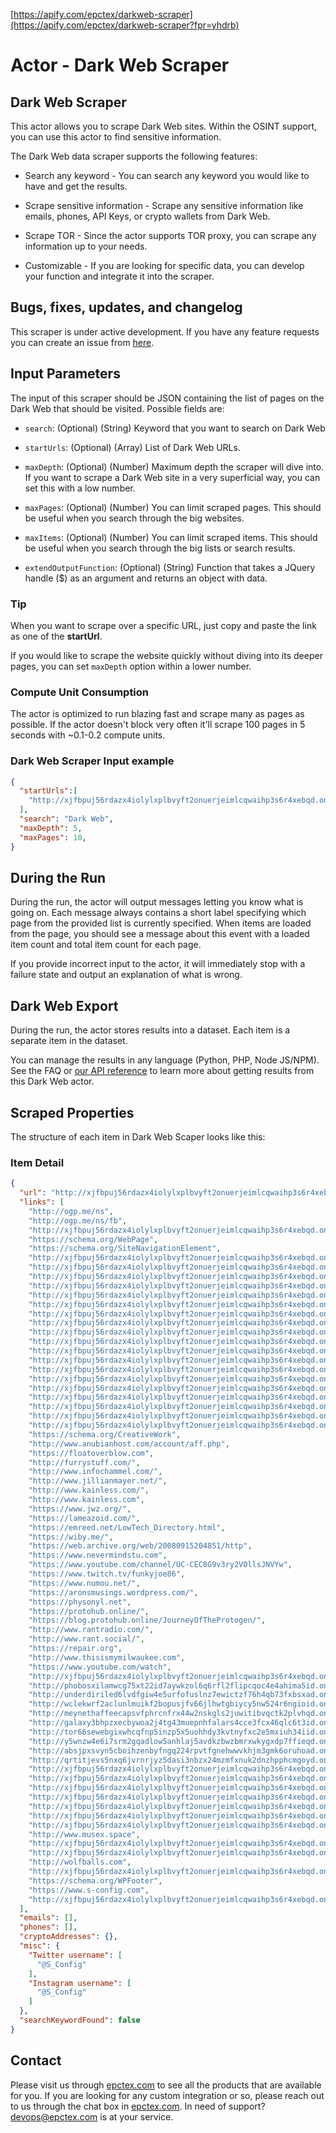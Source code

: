 [https://apify.com/epctex/darkweb-scraper](https://apify.com/epctex/darkweb-scraper?fpr=yhdrb)

# Actor - Dark Web Scraper

## Dark Web Scraper

This actor allows you to scrape Dark Web sites. Within the OSINT support, you can use this actor to find sensitive information.

The Dark Web data scraper supports the following features:

-   Search any keyword - You can search any keyword you would like to have and get the results.

-   Scrape sensitive information - Scrape any sensitive information like emails, phones, API Keys, or crypto wallets from Dark Web.

-   Scrape TOR - Since the actor supports TOR proxy, you can scrape any information up to your needs.

-   Customizable - If you are looking for specific data, you can develop your function and integrate it into the scraper.

## Bugs, fixes, updates, and changelog

This scraper is under active development. If you have any feature requests you can create an issue from [here](https://github.com/epctex/darkweb-scraper/issues).

## Input Parameters

The input of this scraper should be JSON containing the list of pages on the Dark Web that should be visited. Possible fields are:

- `search`: (Optional) (String) Keyword that you want to search on Dark Web

- `startUrls`: (Optional) (Array) List of Dark Web URLs.

- `maxDepth`: (Optional) (Number) Maximum depth the scraper will dive into. If you want to scrape a Dark Web site in a very superficial way, you can set this with a low number.

- `maxPages`: (Optional) (Number) You can limit scraped pages. This should be useful when you search through the big websites.

- `maxItems`: (Optional) (Number) You can limit scraped items. This should be useful when you search through the big lists or search results.

- `extendOutputFunction`: (Optional) (String) Function that takes a JQuery handle ($) as an argument and returns an object with data.


### Tip

When you want to scrape over a specific URL, just copy and paste the link as one of the **startUrl**.

If you would like to scrape the website quickly without diving into its deeper pages, you can set `maxDepth` option within a lower number.


### Compute Unit Consumption

The actor is optimized to run blazing fast and scrape many as pages as possible. If the actor doesn't block very often it'll scrape 100 pages in 5 seconds with ~0.1-0.2 compute units.

### Dark Web Scraper Input example

```json
{
  "startUrls":[
    "http://xjfbpuj56rdazx4iolylxplbvyft2onuerjeimlcqwaihp3s6r4xebqd.onion/"
  ],
  "search": "Dark Web",
  "maxDepth": 5,
  "maxPages": 10,
}
```

## During the Run

During the run, the actor will output messages letting you know what is going on. Each message always contains a short label specifying which page from the provided list is currently specified.
When items are loaded from the page, you should see a message about this event with a loaded item count and total item count for each page.

If you provide incorrect input to the actor, it will immediately stop with a failure state and output an explanation of what is wrong.

## Dark Web Export

During the run, the actor stores results into a dataset. Each item is a separate item in the dataset.

You can manage the results in any language (Python, PHP, Node JS/NPM). See the FAQ or <a href="https://www.apify.com/docs/api" target="blank">our API reference</a> to learn more about getting results from this Dark Web actor.

## Scraped Properties

The structure of each item in Dark Web Scaper looks like this:

### Item Detail

```json
{
  "url": "http://xjfbpuj56rdazx4iolylxplbvyft2onuerjeimlcqwaihp3s6r4xebqd.onion/cellar-door/",
  "links": [
    "http://ogp.me/ns",
    "http://ogp.me/ns/fb",
    "http://xjfbpuj56rdazx4iolylxplbvyft2onuerjeimlcqwaihp3s6r4xebqd.onion/cellar-door/",
    "https://schema.org/WebPage",
    "https://schema.org/SiteNavigationElement",
    "http://xjfbpuj56rdazx4iolylxplbvyft2onuerjeimlcqwaihp3s6r4xebqd.onion/",
    "http://xjfbpuj56rdazx4iolylxplbvyft2onuerjeimlcqwaihp3s6r4xebqd.onion/faq/",
    "http://xjfbpuj56rdazx4iolylxplbvyft2onuerjeimlcqwaihp3s6r4xebqd.onion/support/",
    "http://xjfbpuj56rdazx4iolylxplbvyft2onuerjeimlcqwaihp3s6r4xebqd.onion/privacy-notice/",
    "http://xjfbpuj56rdazx4iolylxplbvyft2onuerjeimlcqwaihp3s6r4xebqd.onion/sitemap/",
    "http://xjfbpuj56rdazx4iolylxplbvyft2onuerjeimlcqwaihp3s6r4xebqd.onion/stream-recording/",
    "http://xjfbpuj56rdazx4iolylxplbvyft2onuerjeimlcqwaihp3s6r4xebqd.onion/art/",
    "http://xjfbpuj56rdazx4iolylxplbvyft2onuerjeimlcqwaihp3s6r4xebqd.onion/color-artwork/",
    "http://xjfbpuj56rdazx4iolylxplbvyft2onuerjeimlcqwaihp3s6r4xebqd.onion/music/",
    "http://xjfbpuj56rdazx4iolylxplbvyft2onuerjeimlcqwaihp3s6r4xebqd.onion/sketch-books/",
    "http://xjfbpuj56rdazx4iolylxplbvyft2onuerjeimlcqwaihp3s6r4xebqd.onion/category/txt/stories/",
    "http://xjfbpuj56rdazx4iolylxplbvyft2onuerjeimlcqwaihp3s6r4xebqd.onion/text/",
    "http://xjfbpuj56rdazx4iolylxplbvyft2onuerjeimlcqwaihp3s6r4xebqd.onion/category/txt/blog/",
    "http://xjfbpuj56rdazx4iolylxplbvyft2onuerjeimlcqwaihp3s6r4xebqd.onion/category/txt/guides/",
    "http://xjfbpuj56rdazx4iolylxplbvyft2onuerjeimlcqwaihp3s6r4xebqd.onion/category/txt/metaverse/",
    "http://xjfbpuj56rdazx4iolylxplbvyft2onuerjeimlcqwaihp3s6r4xebqd.onion/category/txt/rant/",
    "http://xjfbpuj56rdazx4iolylxplbvyft2onuerjeimlcqwaihp3s6r4xebqd.onion/download/",
    "http://xjfbpuj56rdazx4iolylxplbvyft2onuerjeimlcqwaihp3s6r4xebqd.onion/audio-testing/",
    "http://xjfbpuj56rdazx4iolylxplbvyft2onuerjeimlcqwaihp3s6r4xebqd.onion/contact/",
    "https://schema.org/CreativeWork",
    "http://www.anubianhost.com/account/aff.php",
    "https://floatoverblow.com",
    "http://furrystuff.com/",
    "http://www.infochammel.com/",
    "http://www.jillianmayer.net/",
    "http://www.kainless.com/",
    "http://www.kainless.com",
    "https://www.jwz.org/",
    "https://lameazoid.com/",
    "https://emreed.net/LowTech_Directory.html",
    "https://wiby.me/",
    "https://web.archive.org/web/20080915204851/http",
    "https://www.nevermindstu.com",
    "https://www.youtube.com/channel/UC-CEC8G9v3ry2VOllsJNVYw",
    "https://www.twitch.tv/funkyjoe86",
    "https://www.numou.net/",
    "https://aronsmusings.wordpress.com/",
    "https://physonyl.net",
    "https://protohub.online/",
    "https://blog.protohub.online/JourneyOfTheProtogen/",
    "http://www.rantradio.com/",
    "http://www.rant.social/",
    "https://repair.org",
    "http://www.thisismymilwaukee.com",
    "https://www.youtube.com/watch",
    "http://xjfbpuj56rdazx4iolylxplbvyft2onuerjeimlcqwaihp3s6r4xebqd.onion/tor-networks/",
    "http://phobosxilamwcg75xt22id7aywkzol6q6rfl2flipcqoc4e4ahima5id.onion/",
    "http://underdiriled6lvdfgiw4e5urfofuslnz7ewictzf76h4qb73fxbsxad.onion/",
    "http://wclekwrf2aclunlmuikf2bopusjfv66jlhwtgbiycy5nw524r6ngioid.onion",
    "http://meynethaffeecapsvfphrcnfrx44w2nskgls2juwitibvqctk2plvhqd.onion",
    "http://galaxy3bhpzxecbywoa2j4tg43muepnhfalars4cce3fcx46qlc6t3id.onion",
    "http://tor66sewebgixwhcqfnp5inzp5x5uohhdy3kvtnyfxc2e5mxiuh34iid.onion",
    "http://y5wnzw4e6i7srm2gqadlow5anhlaj5avdkzbwzbmrxwkygxdp7ffieqd.onion/",
    "http://absjpxsvyn5cboihzenbyfngq224rpvtfgnehwwvkhjm3gmk6oruhoad.onion/blog/",
    "http://qrtitjevs5nxq6jvrnrjyz5dasi3nbzx24mzmfxnuk2dnzhpphcmgoyd.onion/",
    "http://xjfbpuj56rdazx4iolylxplbvyft2onuerjeimlcqwaihp3s6r4xebqd.onion/lbry-and-odysee-a-video-hosting-review/",
    "http://xjfbpuj56rdazx4iolylxplbvyft2onuerjeimlcqwaihp3s6r4xebqd.onion/web-3-0/",
    "http://xjfbpuj56rdazx4iolylxplbvyft2onuerjeimlcqwaihp3s6r4xebqd.onion/clarification-time/",
    "http://xjfbpuj56rdazx4iolylxplbvyft2onuerjeimlcqwaihp3s6r4xebqd.onion/nginx-image-format-wars/",
    "http://xjfbpuj56rdazx4iolylxplbvyft2onuerjeimlcqwaihp3s6r4xebqd.onion/presearch/",
    "http://xjfbpuj56rdazx4iolylxplbvyft2onuerjeimlcqwaihp3s6r4xebqd.onion/site-supported-codec-guidelines/",
    "http://xjfbpuj56rdazx4iolylxplbvyft2onuerjeimlcqwaihp3s6r4xebqd.onion/web-3-0/comment-page-1/",
    "http://www.musex.space",
    "http://xjfbpuj56rdazx4iolylxplbvyft2onuerjeimlcqwaihp3s6r4xebqd.onion/rollerblade-office-caster-wheels-buyer-beware/comment-page-4/",
    "http://xjfbpuj56rdazx4iolylxplbvyft2onuerjeimlcqwaihp3s6r4xebqd.onion/chinese-xbox-360-wireless-receiver-driver-setup/comment-page-35/",
    "http://wolfballs.com",
    "http://xjfbpuj56rdazx4iolylxplbvyft2onuerjeimlcqwaihp3s6r4xebqd.onion/xbox-dvd-remote-everything/comment-page-1/",
    "https://schema.org/WPFooter",
    "https://www.s-config.com",
    "http://xjfbpuj56rdazx4iolylxplbvyft2onuerjeimlcqwaihp3s6r4xebqd.onion"
  ],
  "emails": [],
  "phones": [],
  "cryptoAddresses": {},
  "misc": {
    "Twitter username": [
      "@S_Config"
    ],
    "Instagram username": [
      "@S_Config"
    ]
  },
  "searchKeywordFound": false
}
```

## Contact
Please visit us through [epctex.com](https://epctex.com) to see all the products that are available for you. If you are looking for any custom integration or so, please reach out to us through the chat box in [epctex.com](https://epctex.com). In need of support? [devops@epctex.com](mailto:devops@epctex.com) is at your service.
